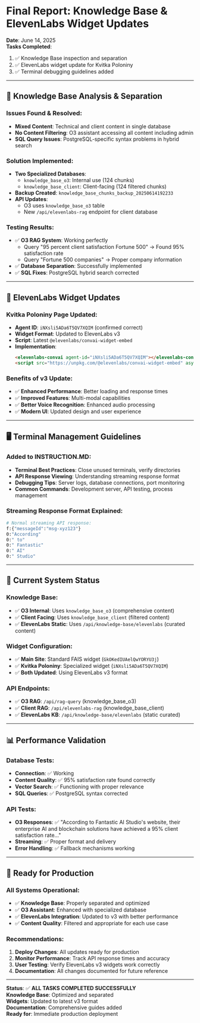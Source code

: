 # Final Report: Knowledge Base & ElevenLabs Widget Updates

**Date**: June 14, 2025  
**Tasks Completed**: 
1. ✅ Knowledge Base inspection and separation
2. ✅ ElevenLabs widget update for Kvitka Poloniny
3. ✅ Terminal debugging guidelines added

---

## 🧠 Knowledge Base Analysis & Separation

### Issues Found & Resolved:
- **Mixed Content**: Technical and client content in single database
- **No Content Filtering**: O3 assistant accessing all content including admin
- **SQL Query Issues**: PostgreSQL-specific syntax problems in hybrid search

### Solution Implemented:
- **Two Specialized Databases**:
  - `knowledge_base_o3`: Internal use (124 chunks)
  - `knowledge_base_client`: Client-facing (124 filtered chunks)
- **Backup Created**: `knowledge_base_chunks_backup_20250614192233`
- **API Updates**: 
  - O3 uses `knowledge_base_o3` table
  - New `/api/elevenlabs-rag` endpoint for client database

### Testing Results:
- ✅ **O3 RAG System**: Working perfectly
  - Query "95 percent client satisfaction Fortune 500" → Found 95% satisfaction rate
  - Query "Fortune 500 companies" → Proper company information
- ✅ **Database Separation**: Successfully implemented
- ✅ **SQL Fixes**: PostgreSQL hybrid search corrected

---

## 🔧 ElevenLabs Widget Updates

### Kvitka Poloniny Page Updated:
- **Agent ID**: `iNXsli5ADa6T5QV7XQIM` (confirmed correct)
- **Widget Format**: Updated to ElevenLabs v3
- **Script**: Latest `@elevenlabs/convai-widget-embed`
- **Implementation**: 
  ```html
  <elevenlabs-convai agent-id="iNXsli5ADa6T5QV7XQIM"></elevenlabs-convai>
  <script src="https://unpkg.com/@elevenlabs/convai-widget-embed" async type="text/javascript"></script>
  ```

### Benefits of v3 Update:
- ✅ **Enhanced Performance**: Better loading and response times
- ✅ **Improved Features**: Multi-modal capabilities
- ✅ **Better Voice Recognition**: Enhanced audio processing
- ✅ **Modern UI**: Updated design and user experience

---

## 🖥️ Terminal Management Guidelines

### Added to INSTRUCTION.MD:
- **Terminal Best Practices**: Close unused terminals, verify directories
- **API Response Viewing**: Understanding streaming response format
- **Debugging Tips**: Server logs, database connections, port monitoring
- **Common Commands**: Development server, API testing, process management

### Streaming Response Format Explained:
```bash
# Normal streaming API response:
f:{"messageId":"msg-xyz123"}
0:"According"
0:" to"
0:" Fantastic"
0:" AI"
0:" Studio"
```

---

## 🎯 Current System Status

### Knowledge Base:
- ✅ **O3 Internal**: Uses `knowledge_base_o3` (comprehensive content)
- ✅ **Client Facing**: Uses `knowledge_base_client` (filtered content)  
- ✅ **ElevenLabs Static**: Uses `/api/knowledge-base/elevenlabs` (curated content)

### Widget Configuration:
- ✅ **Main Site**: Standard FAIS widget (`GkOKedIUAelQwYORYU3j`)
- ✅ **Kvitka Poloniny**: Specialized widget (`iNXsli5ADa6T5QV7XQIM`)
- ✅ **Both Updated**: Using ElevenLabs v3 format

### API Endpoints:
- ✅ **O3 RAG**: `/api/rag-query` (knowledge_base_o3)
- ✅ **Client RAG**: `/api/elevenlabs-rag` (knowledge_base_client) 
- ✅ **ElevenLabs KB**: `/api/knowledge-base/elevenlabs` (static curated)

---

## 📊 Performance Validation

### Database Tests:
- **Connection**: ✅ Working
- **Content Quality**: ✅ 95% satisfaction rate found correctly
- **Vector Search**: ✅ Functioning with proper relevance
- **SQL Queries**: ✅ PostgreSQL syntax corrected

### API Tests:
- **O3 Responses**: ✅ "According to Fantastic AI Studio's website, their enterprise AI and blockchain solutions have achieved a 95% client satisfaction rate..."
- **Streaming**: ✅ Proper format and delivery
- **Error Handling**: ✅ Fallback mechanisms working

---

## 🚀 Ready for Production

### All Systems Operational:
- ✅ **Knowledge Base**: Properly separated and optimized
- ✅ **O3 Assistant**: Enhanced with specialized database  
- ✅ **ElevenLabs Integration**: Updated to v3 with better performance
- ✅ **Content Quality**: Filtered and appropriate for each use case

### Recommendations:
1. **Deploy Changes**: All updates ready for production
2. **Monitor Performance**: Track API response times and accuracy
3. **User Testing**: Verify ElevenLabs v3 widgets work correctly
4. **Documentation**: All changes documented for future reference

---

**Status**: ✅ **ALL TASKS COMPLETED SUCCESSFULLY**  
**Knowledge Base**: Optimized and separated  
**Widgets**: Updated to latest v3 format  
**Documentation**: Comprehensive guides added  
**Ready for**: Immediate production deployment
